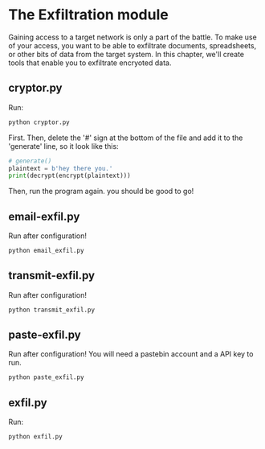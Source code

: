 # The Exfiltration module
Gaining access to a target network is only a part of the battle. To make use of your access, you want to be able to exfiltrate documents, spreadsheets, or other bits of data from the target system. In this chapter, we'll create tools that enable you to exfiltrate encryoted data.
## cryptor.py
Run:
```bash
python cryptor.py
```
First. Then, delete the '#' sign at the bottom of the file and add it to the 'generate' line, so it look like this:
```python
# generate()
plaintext = b'hey there you.'
print(decrypt(encrypt(plaintext)))
```
Then, run the program again. you should be good to go!
## email-exfil.py
Run after configuration!
```bash
python email_exfil.py
```
## transmit-exfil.py
Run after configuration!
```bash
python transmit_exfil.py
```
## paste-exfil.py
Run after configuration!
You will need a pastebin account and a API key to run.
```bash
python paste_exfil.py
```
## exfil.py
Run:
```bash
python exfil.py
```
